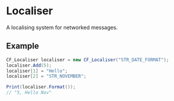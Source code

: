 # Localiser
A localising system for networked messages. 

## Example

```csharp
CF_Localiser localiser = new CF_Localiser("STR_DATE_FORMAT");
localiser.Add(5);
localiser[1] = "Hello";
localiser[2] = "STR_NOVEMBER";

Print(localiser.Format());
// "5, Hello Nov"
```
